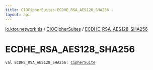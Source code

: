 ```yaml
---
title: CIOCipherSuites.ECDHE_RSA_AES128_SHA256 - 
layout: api
---
```


<div class='api-docs-breadcrumbs'><a href="../index.html">io.ktor.network.tls</a> / <a href="index.html">CIOCipherSuites</a> / <a href="./-e-c-d-h-e_-r-s-a_-a-e-s128_-s-h-a256.html">ECDHE_RSA_AES128_SHA256</a></div>

# ECDHE_RSA_AES128_SHA256

<div class="signature"><code><span class="keyword">val </span><span class="identifier">ECDHE_RSA_AES128_SHA256</span><span class="symbol">: </span><a href="../-cipher-suite/index.html"><span class="identifier">CipherSuite</span></a></code></div>
